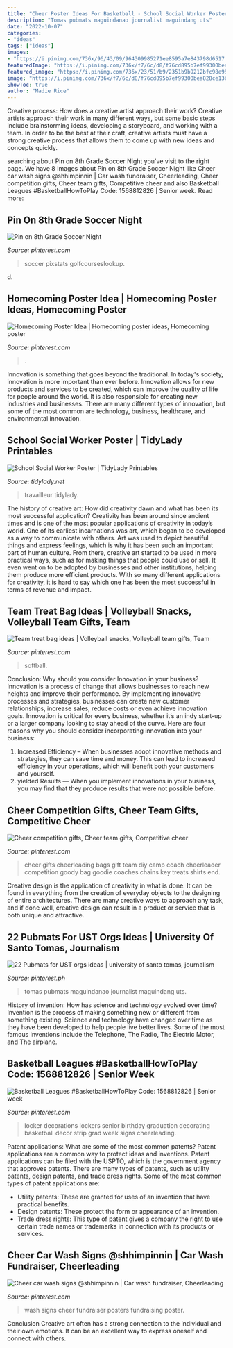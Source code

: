 ```yaml
---
title: "Cheer Poster Ideas For Basketball - School Social Worker Poster"
description: "Tomas pubmats maguindanao journalist maguindang uts"
date: "2022-10-07"
categories:
- "ideas"
tags: ["ideas"]
images:
- "https://i.pinimg.com/736x/96/43/09/964309985271ee8595a7e843798d6517.jpg"
featuredImage: "https://i.pinimg.com/736x/f7/6c/d8/f76cd895b7ef99300bea828ce13bc96c.jpg"
featured_image: "https://i.pinimg.com/736x/23/51/b9/2351b9b9212bfc98e952e5867ed57171.jpg"
image: "https://i.pinimg.com/736x/f7/6c/d8/f76cd895b7ef99300bea828ce13bc96c.jpg"
ShowToc: true
author: "Madie Rice"
---
```



Creative process: How does a creative artist approach their work?
Creative artists approach their work in many different ways, but some basic steps include brainstorming ideas, developing a storyboard, and working with a team. In order to be the best at their craft, creative artists must have a strong creative process that allows them to come up with new ideas and concepts quickly.

	

		
searching about Pin on 8th Grade Soccer Night you've visit to the right page. We have 8 Images about Pin on 8th Grade Soccer Night like Cheer car wash signs @shhimpinnin | Car wash fundraiser, Cheerleading, Cheer competition gifts, Cheer team gifts, Competitive cheer and also Basketball Leagues #BasketballHowToPlay Code: 1568812826 | Senior week. Read more:
		
    
## Pin On 8th Grade Soccer Night

<img loading=lazy src="https://i.pinimg.com/736x/10/07/ea/1007ea67cd149419e0b1e5225fe5bb07.jpg" onerror="this.onerror=null;this.src='https://tse3.mm.bing.net/th?id=OIP.hdI72RTbi_FI5mOtO9THngHaJ3&amp;pid=15.1';" alt="Pin on 8th Grade Soccer Night">

_Source: pinterest.com_

>soccer pixstats golfcourseslookup. 

	

d.

    
## Homecoming Poster Idea | Homecoming Poster Ideas, Homecoming Poster

<img loading=lazy src="https://i.pinimg.com/736x/a1/66/0e/a1660e273dd824c933b9f76a45cfff2a.jpg" onerror="this.onerror=null;this.src='https://tse1.mm.bing.net/th?id=OIP.YCRmvvDJkXUZOimxawgDtwHaJ3&amp;pid=15.1';" alt="Homecoming Poster Idea | Homecoming poster ideas, Homecoming poster">

_Source: pinterest.com_

>. 

	

Innovation is something that goes beyond the traditional. In today's society, innovation is more important than ever before. Innovation allows for new products and services to be created, which can improve the quality of life for people around the world. It is also responsible for creating new industries and businesses. There are many different types of innovation, but some of the most common are technology, business, healthcare, and environmental innovation.

    
## School Social Worker Poster | TidyLady Printables

<img loading=lazy src="https://cdn.shopify.com/s/files/1/0010/9599/1332/products/il_fullxfull.1880482743_cqap_1200x1200.jpg?v=1580448997" onerror="this.onerror=null;this.src='https://tse1.mm.bing.net/th?id=OIP.aWLkjvlPUxifD-jX73f99AHaHa&amp;pid=15.1';" alt="School Social Worker Poster | TidyLady Printables">

_Source: tidylady.net_

>travailleur tidylady. 

	

The history of creative art: How did creativity dawn and what has been its most successful application?
Creativity has been around since ancient times and is one of the most popular applications of creativity in today’s world. One of its earliest incarnations was art, which began to be developed as a way to communicate with others. Art was used to depict beautiful things and express feelings, which is why it has been such an important part of human culture. From there, creative art started to be used in more practical ways, such as for making things that people could use or sell. It even went on to be adopted by businesses and other institutions, helping them produce more efficient products. With so many different applications for creativity, it is hard to say which one has been the most successful in terms of revenue and impact.

    
## Team Treat Bag Ideas | Volleyball Snacks, Volleyball Team Gifts, Team

<img loading=lazy src="https://i.pinimg.com/736x/23/51/b9/2351b9b9212bfc98e952e5867ed57171.jpg" onerror="this.onerror=null;this.src='https://tse3.mm.bing.net/th?id=OIP.tkoNnPILtxYyKx1utbvkqwHaJ3&amp;pid=15.1';" alt="Team treat bag ideas | Volleyball snacks, Volleyball team gifts, Team">

_Source: pinterest.com_

>softball. 

	

Conclusion: Why should you consider Innovation in your business?
Innovation is a process of change that allows businesses to reach new heights and improve their performance. By implementing innovative processes and strategies, businesses can create new customer relationships, increase sales, reduce costs or even achieve innovation goals. Innovation is critical for every business, whether it’s an indy start-up or a larger company looking to stay ahead of the curve. Here are four reasons why you should consider incorporating innovation into your business: 
1) Increased Efficiency – When businesses adopt innovative methods and strategies, they can save time and money. This can lead to increased efficiency in your operations, which will benefit both your customers and yourself. 
2) yielded Results — When you implement innovations in your business, you may find that they produce results that were not possible before.

    
## Cheer Competition Gifts, Cheer Team Gifts, Competitive Cheer

<img loading=lazy src="https://i.pinimg.com/736x/96/43/09/964309985271ee8595a7e843798d6517.jpg" onerror="this.onerror=null;this.src='https://tse1.mm.bing.net/th?id=OIP.Zl_UZJbcuDyoBao7KGf2jwHaFj&amp;pid=15.1';" alt="Cheer competition gifts, Cheer team gifts, Competitive cheer">

_Source: pinterest.com_

>cheer gifts cheerleading bags gift team diy camp coach cheerleader competition goody bag goodie coaches chains key treats shirts end. 

	

Creative design is the application of creativity in what is done. It can be found in everything from the creation of everyday objects to the designing of entire architectures. There are many creative ways to approach any task, and if done well, creative design can result in a product or service that is both unique and attractive.

    
## 22 Pubmats For UST Orgs Ideas | University Of Santo Tomas, Journalism

<img loading=lazy src="https://i.pinimg.com/474x/48/f9/7b/48f97bb0cbe6fea7393c08bb39cc8b04.jpg" onerror="this.onerror=null;this.src='https://tse1.mm.bing.net/th?id=OIP.2qgjIGmF1LBHyhId50scFQAAAA&amp;pid=15.1';" alt="22 Pubmats for UST orgs ideas | university of santo tomas, journalism">

_Source: pinterest.ph_

>tomas pubmats maguindanao journalist maguindang uts. 

	

History of invention: How has science and technology evolved over time?
Invention is the process of making something new or different from something existing. Science and technology have changed over time as they have been developed to help people live better lives. Some of the most famous inventions include the Telephone, The Radio, The Electric Motor, and The airplane.

    
## Basketball Leagues #BasketballHowToPlay Code: 1568812826 | Senior Week

<img loading=lazy src="https://i.pinimg.com/736x/f7/6c/d8/f76cd895b7ef99300bea828ce13bc96c.jpg" onerror="this.onerror=null;this.src='https://tse1.mm.bing.net/th?id=OIP.7l-b_uUFY7JEASR4mvSDOgHaLJ&amp;pid=15.1';" alt="Basketball Leagues #BasketballHowToPlay Code: 1568812826 | Senior week">

_Source: pinterest.com_

>locker decorations lockers senior birthday graduation decorating basketball decor strip grad week signs cheerleading. 

	

Patent applications: What are some of the most common patents?
Patent applications are a common way to protect ideas and inventions. Patent applications can be filed with the USPTO, which is the government agency that approves patents. There are many types of patents, such as utility patents, design patents, and trade dress rights. Some of the most common types of patent applications are: 
- Utility patents: These are granted for uses of an invention that have practical benefits. 
- Design patents: These protect the form or appearance of an invention. 
- Trade dress rights: This type of patent gives a company the right to use certain trade names or trademarks in connection with its products or services.

    
## Cheer Car Wash Signs @shhimpinnin | Car Wash Fundraiser, Cheerleading

<img loading=lazy src="https://i.pinimg.com/736x/22/28/54/22285460187fa1aec1a6e2f6a173d1ca.jpg" onerror="this.onerror=null;this.src='https://tse2.mm.bing.net/th?id=OIP.E3suHH9b8O8XyexdQvLI6wHaNK&amp;pid=15.1';" alt="Cheer car wash signs @shhimpinnin | Car wash fundraiser, Cheerleading">

_Source: pinterest.com_

>wash signs cheer fundraiser posters fundraising poster. 

	

Conclusion
Creative art often has a strong connection to the individual and their own emotions. It can be an excellent way to express oneself and connect with others.

